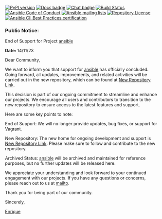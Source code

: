 [![PyPI version](https://img.shields.io/pypi/v/ansible-core.svg)](https://pypi.org/project/ansible-core)
[![Docs badge](https://img.shields.io/badge/docs-latest-brightgreen.svg)](https://docs.ansible.com/ansible/latest/)
[![Chat badge](https://img.shields.io/badge/chat-IRC-brightgreen.svg)](https://docs.ansible.com/ansible/latest/community/communication.html)
[![Build Status](https://dev.azure.com/ansible/ansible/_apis/build/status/CI?branchName=devel)](https://dev.azure.com/ansible/ansible/_build/latest?definitionId=20&branchName=devel)
[![Ansible Code of Conduct](https://img.shields.io/badge/code%20of%20conduct-Ansible-silver.svg)](https://docs.ansible.com/ansible/latest/community/code_of_conduct.html)
[![Ansible mailing lists](https://img.shields.io/badge/mailing%20lists-Ansible-orange.svg)](https://docs.ansible.com/ansible/latest/community/communication.html#mailing-list-information)
[![Repository License](https://img.shields.io/badge/license-GPL%20v3.0-brightgreen.svg)](COPYING)
[![Ansible CII Best Practices certification](https://bestpractices.coreinfrastructure.org/projects/2372/badge)](https://bestpractices.coreinfrastructure.org/projects/2372)

### Public Notice:

End of Support for Project [ansible](https://github.com/eefloresb/ansible_for_unix)

**Date:** 14/11/23

Dear Community,

We want to inform you that support for [ansible](https://github.com/eefloresb/ansible_for_unix) has officially concluded. Going forward, all updates, improvements, and related activities will be carried out in the new repository, which can be found at [New Repository Link](https://github.com/2000923/ansible).

This decision is part of our ongoing commitment to streamline and enhance our projects. We encourage all users and contributors to transition to the new repository to ensure access to the latest features and support.

Here are some key points to note:

End of Support: We will no longer provide updates, bug fixes, or support for [Vagrant](https://github.com/eefloresb/ansible_for_unix).

New Repository: The new home for ongoing development and support is [New Repository Link](https://github.com/eefloresb/ansible). Please make sure to follow and contribute to the new repository.

Archived Status: [ansible](https://github.com/eefloresb/examples_vagrant_linux) will be archived and maintained for reference purposes, but no further updates will be released here.

We appreciate your understanding and look forward to your continued engagement with our projects. If you have any questions or concerns, please reach out to us at [mailto](2000923@unmsm.edu.pe).

Thank you for being part of our community.

Sincerely,

[Enrique](https://www.linkedin.com/in/edwin-enrique-flores-bautista/)
